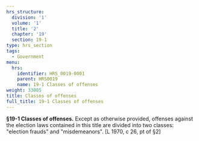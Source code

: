```yaml
---
hrs_structure:
  division: '1'
  volume: '1'
  title: '2'
  chapter: '19'
  section: 19-1
type: hrs_section
tags:
  - Government
menu:
  hrs:
    identifier: HRS_0019-0001
    parent: HRS0019
    name: 19-1 Classes of offenses
weight: 33005
title: Classes of offenses
full_title: 19-1 Classes of offenses
---
```

**§19-1 Classes of offenses.** Except as otherwise provided, offenses against the election laws contained in this title are divided into two classes: "election frauds" and "misdemeanors". [L 1970, c 26, pt of §2]